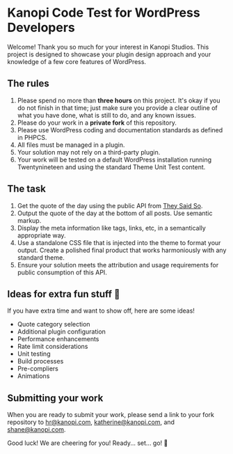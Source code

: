 # Kanopi Code Test for WordPress Developers
Welcome! Thank you so much for your interest in Kanopi Studios. This project is designed to showcase your plugin design approach and your knowledge of a few core features of WordPress.

## The rules
1. Please spend no more than **three hours** on this project. It's okay if you do not finish in that time; just make sure you provide a clear outline of what you have done, what is still to do, and any known issues.
2. Please do your work in a **private fork** of this repository.
3. Please use WordPress coding and documentation standards as defined in PHPCS.
4. All files must be managed in a plugin.
3. Your solution may not rely on a third-party plugin.
4. Your work will be tested on a default WordPress installation running Twentynineteen and using the standard Theme Unit Test content.

## The task
1. Get the quote of the day using the public API from [They Said So](https://theysaidso.com/api/).
3. Output the quote of the day at the bottom of all posts. Use semantic markup.
4. Display the meta information like tags, links, etc, in a semantically appropriate way.
5. Use a standalone CSS file that is injected into the theme to format your output. Create a polished final product that works harmoniously with any standard theme.
6. Ensure your solution meets the attribution and usage requirements for public consumption of this API.

## Ideas for extra fun stuff :tada:
If you have extra time and want to show off, here are some ideas!
* Quote category selection
* Additional plugin configuration
* Performance enhancements
* Rate limit considerations
* Unit testing
* Build processes
* Pre-compliers
* Animations

## Submitting your work
When you are ready to submit your work, please send a link to your fork repository to hr@kanopi.com, katherine@kanopi.com, and shane@kanopi.com.

Good luck! We are cheering for you! Ready... set... go! :checkered_flag:
